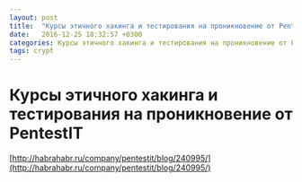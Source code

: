 ```yaml
---
layout: post
title:  "Курсы этичного хакинга и тестирования на проникновение от PentestIT"
date:   2016-12-25 18:32:57 +0300
categories: Курсы этичного хакинга и тестирования на проникновение от PentestIT
tags: crypt
---
```


# Курсы этичного хакинга и тестирования на проникновение от PentestIT
[http://habrahabr.ru/company/pentestit/blog/240995/](http://habrahabr.ru/company/pentestit/blog/240995/)